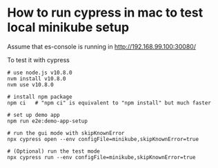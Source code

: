 # How to run cypress in mac to test local minikube setup

Assume that es-console is running in http://192.168.99.100:30080/

To test it with cypress

```
# use node.js v10.8.0
nvm install v10.8.0
nvm use v10.8.0

# install npm package
npm ci   # "npm ci" is equivalent to "npm install" but much faster

# set up demo app
npm run e2e:demo-app-setup

# run the gui mode with skipKnownError
npx cypress open --env configFile=minikube,skipKnownError=true

# (Optional) run the test mode
npx cypress run --env configFile=minikube,skipKnownError=true

```
